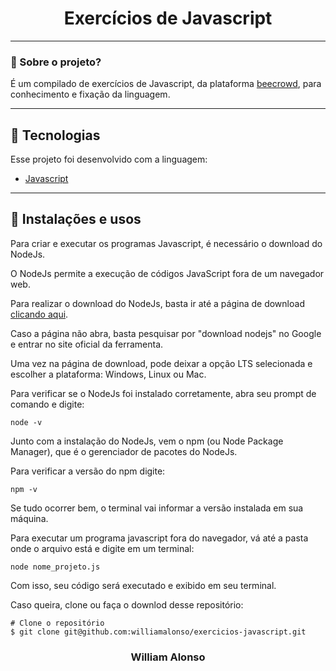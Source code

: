 <h1 align="center">
    Exercícios de Javascript
</h1>

---

</div>



### 🤔 Sobre o projeto?

É um compilado de exercícios de Javascript, da plataforma [beecrowd](https://www.beecrowd.com.br/judge/pt), para conhecimento e fixação da linguagem.

---

## 🚀 Tecnologias

Esse projeto foi desenvolvido com a linguagem:

- [Javascript](https://developer.mozilla.org/pt-BR/docs/Web/JavaScript)

---


## 🙅 Instalações e usos

Para criar e executar os programas Javascript, é necessário o download do NodeJs.

O NodeJs permite a execução de códigos JavaScript fora de um navegador web.

Para realizar o download do NodeJs, basta ir até a página de download [clicando aqui](https://nodejs.org/en/download/).

Caso a página não abra, basta pesquisar por "download nodejs" no Google e entrar no site oficial da ferramenta.

Uma vez na página de download, pode deixar a opção LTS selecionada e escolher a plataforma: Windows, Linux ou Mac.

Para verificar se o NodeJs foi instalado corretamente, abra seu prompt de comando e digite:

```
node -v
```

Junto com a instalação do NodeJs, vem o npm (ou Node Package Manager), que é o gerenciador de pacotes do NodeJs.

Para verificar a versão do npm digite:

```
npm -v
```

Se tudo ocorrer bem, o terminal vai informar a versão instalada em sua máquina.

Para executar um programa javascript fora do navegador, vá até a pasta onde o arquivo está e digite em um terminal:

```
node nome_projeto.js
```

Com isso, seu código será executado e exibido em seu terminal.

Caso queira, clone ou faça o downlod desse repositório:

```
# Clone o repositório
$ git clone git@github.com:williamalonso/exercicios-javascript.git
```

<h3 align="center">William Alonso</h3>
